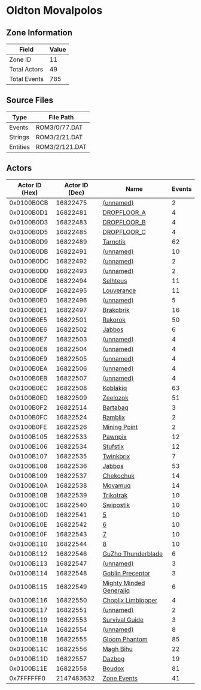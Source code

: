 # Oldton Movalpolos

## Zone Information

| Field        |   Value |
|--------------|---------|
| Zone ID      |      11 |
| Total Actors |      49 |
| Total Events |     785 |

## Source Files

| Type     | File Path      |
|----------|----------------|
| Events   | ROM3/0/77.DAT  |
| Strings  | ROM3/2/21.DAT  |
| Entities | ROM3/2/121.DAT |

## Actors

| Actor ID (Hex)   |   Actor ID (Dec) | Name                                                                       |   Events |
|------------------|------------------|----------------------------------------------------------------------------|----------|
| 0x0100B0CB       |         16822475 | [(unnamed)](./16822475.md)                                                 |        2 |
| 0x0100B0D1       |         16822481 | [DROPFLOOR_A](./16822481%20-%20DROPFLOOR_A.md)                             |        4 |
| 0x0100B0D3       |         16822483 | [DROPFLOOR_B](./16822483%20-%20DROPFLOOR_B.md)                             |        4 |
| 0x0100B0D5       |         16822485 | [DROPFLOOR_C](./16822485%20-%20DROPFLOOR_C.md)                             |        4 |
| 0x0100B0D9       |         16822489 | [Tarnotik](./16822489%20-%20Tarnotik.md)                                   |       62 |
| 0x0100B0DB       |         16822491 | [(unnamed)](./16822491.md)                                                 |       10 |
| 0x0100B0DC       |         16822492 | [(unnamed)](./16822492.md)                                                 |        2 |
| 0x0100B0DD       |         16822493 | [(unnamed)](./16822493.md)                                                 |        2 |
| 0x0100B0DE       |         16822494 | [Selhteus](./16822494%20-%20Selhteus.md)                                   |       11 |
| 0x0100B0DF       |         16822495 | [Louverance](./16822495%20-%20Louverance.md)                               |       11 |
| 0x0100B0E0       |         16822496 | [(unnamed)](./16822496.md)                                                 |        5 |
| 0x0100B0E1       |         16822497 | [Brakobrik](./16822497%20-%20Brakobrik.md)                                 |       16 |
| 0x0100B0E5       |         16822501 | [Rakorok](./16822501%20-%20Rakorok.md)                                     |       50 |
| 0x0100B0E6       |         16822502 | [Jabbos](./16822502%20-%20Jabbos.md)                                       |        6 |
| 0x0100B0E7       |         16822503 | [(unnamed)](./16822503.md)                                                 |        4 |
| 0x0100B0E8       |         16822504 | [(unnamed)](./16822504.md)                                                 |        4 |
| 0x0100B0E9       |         16822505 | [(unnamed)](./16822505.md)                                                 |        4 |
| 0x0100B0EA       |         16822506 | [(unnamed)](./16822506.md)                                                 |        4 |
| 0x0100B0EB       |         16822507 | [(unnamed)](./16822507.md)                                                 |        4 |
| 0x0100B0EC       |         16822508 | [Koblakiq](./16822508%20-%20Koblakiq.md)                                   |       63 |
| 0x0100B0ED       |         16822509 | [Zeelozok](./16822509%20-%20Zeelozok.md)                                   |       51 |
| 0x0100B0F2       |         16822514 | [Bartabaq](./16822514%20-%20Bartabaq.md)                                   |        3 |
| 0x0100B0FC       |         16822524 | [Ramblix](./16822524%20-%20Ramblix.md)                                     |        2 |
| 0x0100B0FE       |         16822526 | [Mining Point](./16822526%20-%20Mining%20Point.md)                         |        2 |
| 0x0100B105       |         16822533 | [Pawnpix](./16822533%20-%20Pawnpix.md)                                     |       12 |
| 0x0100B106       |         16822534 | [Stufstix](./16822534%20-%20Stufstix.md)                                   |       12 |
| 0x0100B107       |         16822535 | [Twinkbrix](./16822535%20-%20Twinkbrix.md)                                 |        7 |
| 0x0100B108       |         16822536 | [Jabbos](./16822536%20-%20Jabbos.md)                                       |       53 |
| 0x0100B109       |         16822537 | [Chekochuk](./16822537%20-%20Chekochuk.md)                                 |       14 |
| 0x0100B10A       |         16822538 | [Movamuq](./16822538%20-%20Movamuq.md)                                     |       14 |
| 0x0100B10B       |         16822539 | [Trikotrak](./16822539%20-%20Trikotrak.md)                                 |       10 |
| 0x0100B10C       |         16822540 | [Swipostik](./16822540%20-%20Swipostik.md)                                 |       10 |
| 0x0100B10D       |         16822541 | [5](./16822541%20-%205.md)                                                 |       10 |
| 0x0100B10E       |         16822542 | [6](./16822542%20-%206.md)                                                 |       10 |
| 0x0100B10F       |         16822543 | [7](./16822543%20-%207.md)                                                 |       10 |
| 0x0100B110       |         16822544 | [8](./16822544%20-%208.md)                                                 |       10 |
| 0x0100B112       |         16822546 | [GuZho Thunderblade](./16822546%20-%20GuZho%20Thunderblade.md)             |        6 |
| 0x0100B113       |         16822547 | [(unnamed)](./16822547.md)                                                 |        3 |
| 0x0100B114       |         16822548 | [Goblin Preceptor](./16822548%20-%20Goblin%20Preceptor.md)                 |        3 |
| 0x0100B115       |         16822549 | [Mighty Minded Generajiq](./16822549%20-%20Mighty%20Minded%20Generajiq.md) |        6 |
| 0x0100B116       |         16822550 | [Choplix Limblopper](./16822550%20-%20Choplix%20Limblopper.md)             |        4 |
| 0x0100B117       |         16822551 | [(unnamed)](./16822551.md)                                                 |        2 |
| 0x0100B119       |         16822553 | [Survival Guide](./16822553%20-%20Survival%20Guide.md)                     |        3 |
| 0x0100B11A       |         16822554 | [(unnamed)](./16822554.md)                                                 |        8 |
| 0x0100B11B       |         16822555 | [Gloom Phantom](./16822555%20-%20Gloom%20Phantom.md)                       |       85 |
| 0x0100B11C       |         16822556 | [Magh Bihu](./16822556%20-%20Magh%20Bihu.md)                               |       22 |
| 0x0100B11D       |         16822557 | [Dazbog](./16822557%20-%20Dazbog.md)                                       |       19 |
| 0x0100B11E       |         16822558 | [Boudox](./16822558%20-%20Boudox.md)                                       |       81 |
| 0x7FFFFFF0       |       2147483632 | [Zone Events](./Zone%20Events.md)                                          |       41 |